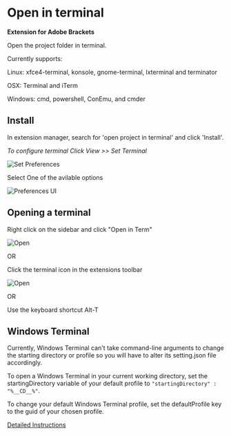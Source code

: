 Open in terminal
================

**Extension for Adobe Brackets**

Open the project folder in terminal.

Currently supports:

Linux: xfce4-terminal, konsole, gnome-terminal, lxterminal and terminator

OSX: Terminal and iTerm

Windows: cmd, powershell, ConEmu, and cmder


## Install

In extension manager, search for 'open project in terminal' and click 'Install'.

_To configure terminal Click View >> Set Terminal_

![Set Preferences](images/setterm.png)

Select One of the avilable options

![Preferences UI](images/ui.png)

## Opening a terminal

Right click on the sidebar and click "Open in Term"

![Open](images/right-click.png)

OR

Click the terminal icon in the extensions toolbar

![Open](images/ext.png)

OR

Use the keyboard shortcut Alt-T

## Windows Terminal

Currently, Windows Terminal can't take command-line arguments to change the starting directory or profile so you will have to alter its setting.json file accordingly.

To open a Windows Terminal in your current working directory, set the startingDirectory variable of your default profile to `"startingDirectory" : "%__CD__%"`.

To change your default Windows Terminal profile, set the defaultProfile key to the guid of your chosen profile.

[Detailed Instructions](https://weblog.west-wind.com/posts/2019/Sep/03/Programmatically-Opening-Windows-Terminal-in-a-Specific-Folder)

